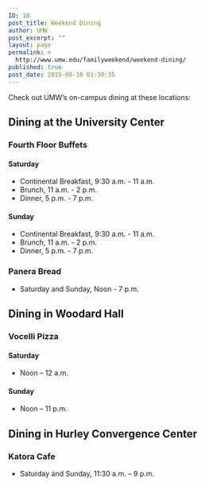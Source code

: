 ```yaml
---
ID: 18
post_title: Weekend Dining
author: UMW
post_excerpt: ""
layout: page
permalink: >
  http://www.umw.edu/familyweekend/weekend-dining/
published: true
post_date: 2015-08-10 01:30:35
---
```

Check out UMW’s on-campus dining at these locations:
<div class="entry-content">
<h2>Dining at the University Center</h2>
<h3>Fourth Floor Buffets</h3>
<h4>Saturday</h4>
<ul>
 	<li>Continental Breakfast, 9:30 a.m. - 11 a.m.</li>
 	<li>Brunch, 11 a.m. - 2 p.m.</li>
 	<li>Dinner, 5 p.m. - 7 p.m.</li>
</ul>
<h4>Sunday</h4>
<ul>
 	<li>Continental Breakfast, 9:30 a.m. - 11 a.m.</li>
 	<li>Brunch, 11 a.m. - 2 p.m.</li>
 	<li>Dinner, 5 p.m. - 7 p.m.</li>
</ul>
<h3>Panera Bread</h3>
<ul>
 	<li>Saturday and Sunday, Noon - 7 p.m.</li>
</ul>
<h2>Dining in Woodard Hall</h2>
<h3>Vocelli Pizza</h3>
<h4>Saturday</h4>
<ul>
 	<li>Noon – 12 a.m.</li>
</ul>
<h4>Sunday</h4>
<ul>
 	<li>Noon – 11 p.m.</li>
</ul>
<h2>Dining in Hurley Convergence Center</h2>
<h3>Katora Cafe</h3>
<ul>
 	<li>Saturday and Sunday, 11:30 a.m. – 9 p.m.</li>
</ul>
</div>